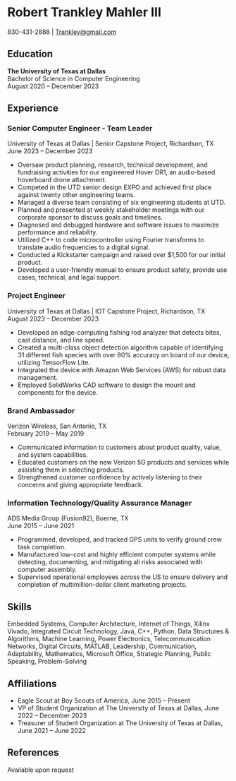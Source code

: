 
<h1>Robert Trankley Mahler III</h1>
        <div class="contact-info">
            <p>830-431-2888 | <a href="mailto:trankley@gmail.com">Trankley@gmail.com</a></p>
        </div>
        <div class="section">
            <h2>Education</h2>
            <p><strong>The University of Texas at Dallas</strong><br>
            Bachelor of Science in Computer Engineering<br>
            August 2020 – December 2023</p>
        </div>
        <div class="section">
            <h2>Experience</h2>
            <h3>Senior Computer Engineer - Team Leader</h3>
            <p>University of Texas at Dallas | Senior Capstone Project, Richardson, TX<br>
            June 2023 – December 2023</p>
            <ul>
                <li>Oversaw product planning, research, technical development, and fundraising activities for our engineered Hover DR1, an audio-based hoverboard drone attachment.</li>
                <li>Competed in the UTD senior design EXPO and achieved first place against twenty other engineering teams.</li>
                <li>Managed a diverse team consisting of six engineering students at UTD.</li>
                <li>Planned and presented at weekly stakeholder meetings with our corporate sponsor to discuss goals and timelines.</li>
                <li>Diagnosed and debugged hardware and software issues to maximize performance and reliability.</li>
                <li>Utilized C++ to code microcontroller using Fourier transforms to translate audio frequencies to a digital signal.</li>
                <li>Conducted a Kickstarter campaign and raised over $1,500 for our initial product.</li>
                <li>Developed a user-friendly manual to ensure product safety, provide use cases, technical, and legal support.</li>
            </ul>
            <h3>Project Engineer</h3>
            <p>University of Texas at Dallas | IOT Capstone Project, Richardson, TX<br>
            August 2023 – December 2023</p>
            <ul>
                <li>Developed an edge-computing fishing rod analyzer that detects bites, cast distance, and line speed.</li>
                <li>Created a multi-class object detection algorithm capable of identifying 31 different fish species with over 80% accuracy on board of our device, utilizing TensorFlow Lite.</li>
                <li>Integrated the device with Amazon Web Services (AWS) for robust data management.</li>
                <li>Employed SolidWorks CAD software to design the mount and components for the device.</li>
            </ul>
            <h3>Brand Ambassador</h3>
            <p>Verizon Wireless, San Antonio, TX<br>
            February 2019 – May 2019</p>
            <ul>
                <li>Communicated information to customers about product quality, value, and system capabilities.</li>
                <li>Educated customers on the new Verizon 5G products and services while assisting them in selecting products.</li>
                <li>Strengthened customer confidence by actively listening to their concerns and giving appropriate feedback.</li>
            </ul>
            <h3>Information Technology/Quality Assurance Manager</h3>
            <p>ADS Media Group (Fusion92), Boerne, TX<br>
            June 2015 – June 2021</p>
            <ul>
                <li>Programmed, developed, and tracked GPS units to verify ground crew task completion.</li>
                <li>Manufactured low-cost and highly efficient computer systems while detecting, documenting, and mitigating all risks associated with computer assembly.</li>
                <li>Supervised operational employees across the US to ensure delivery and completion of multimillion-dollar client marketing projects.</li>
            </ul>
        </div>
        <div class="section">
            <h2>Skills</h2>
            <p>Embedded Systems, Computer Architecture, Internet of Things, Xilinx Vivado, Integrated Circuit Technology, Java, C++, Python, Data Structures & Algorithms, Machine Learning, Power Electronics, Telecommunication Networks, Digital Circuits, MATLAB, Leadership, Communication, Adaptability, Mathematics, Microsoft Office, Strategic Planning, Public Speaking, Problem-Solving</p>
        </div>
        <div class="section">
            <h2>Affiliations</h2>
            <ul>
                <li>Eagle Scout at Boy Scouts of America, June 2015 – Present</li>
                <li>VP of Student Organization at The University of Texas at Dallas, June 2022 – December 2023</li>
                <li>Treasurer of Student Organization at The University of Texas at Dallas, June 2021 – June 2022</li>
            </ul>
        </div>
        <div class="section">
            <h2>References</h2>
            <p>Available upon request</p>
        </div>
    </div>
